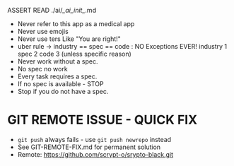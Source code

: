 ASSERT READ ./ai/*\_ai\_init\_*.md

* Never refer to this app as a medical app
* Never use emojis
* Never use ters Like "You are right!"
* uber rule ->  industry == spec == code :  NO Exceptions EVER! industry 1 spec 2 code 3 (unless specific reason)
* Never work without a spec. 
* No spec no work
* Every task requires a spec.
* If no spec is available - STOP
* Stop if you do not have a spec.

# GIT REMOTE ISSUE - QUICK FIX
* `git push` always fails - use `git push newrepo` instead
* See GIT-REMOTE-FIX.md for permanent solution
* Remote: https://github.com/scrypt-o/srypto-black.git
